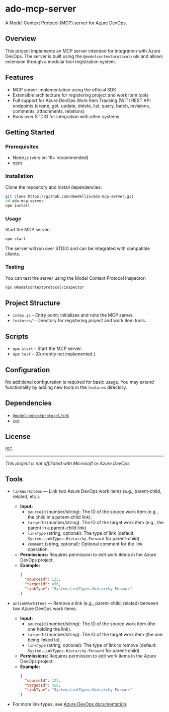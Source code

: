 <!-- filepath: /workspaces/ado-mcp-server/README.md -->
# ado-mcp-server

A Model Context Protocol (MCP) server for Azure DevOps.

## Overview

This project implements an MCP server intended for integration with Azure DevOps. The server is built using the `@modelcontextprotocol/sdk` and allows extension through a modular tool registration system.

## Features

- MCP server implementation using the official SDK
- Extensible architecture for registering project and work item tools
- Full support for Azure DevOps Work Item Tracking (WIT) REST API endpoints (create, get, update, delete, list, query, batch, revisions, comments, attachments, relations)
- Runs over STDIO for integration with other systems

## Getting Started

### Prerequisites

- Node.js (version 16+ recommended)
- npm

### Installation

Clone the repository and install dependencies:

```bash
git clone https://github.com/dmedellin/ado-mcp-server.git
cd ado-mcp-server
npm install
```

### Usage

Start the MCP server:

```bash
npm start
```

The server will run over STDIO and can be integrated with compatible clients.

### Testing

You can test the server using the Model Context Protocol Inspector:

```bash
npx @modelcontextprotocol/inspector
```

## Project Structure

- `index.js` - Entry point; initializes and runs the MCP server.
- `features/` - Directory for registering project and work item tools.

## Scripts

- `npm start` - Start the MCP server.
- `npm test` - (Currently not implemented.)

## Configuration
No additional configuration is required for basic usage. You may extend functionality by adding new tools in the `features` directory.

## Dependencies

- [`@modelcontextprotocol/sdk`](https://www.npmjs.com/package/@modelcontextprotocol/sdk)
- [`zod`](https://www.npmjs.com/package/zod)

## License

ISC

---

*This project is not affiliated with Microsoft or Azure DevOps.*

## Tools

- `linkWorkItems` — Link two Azure DevOps work items (e.g., parent-child, related, etc.).
  - **Input:**
    - `sourceId` (number/string): The ID of the source work item (e.g., the child in a parent-child link).
    - `targetId` (number/string): The ID of the target work item (e.g., the parent in a parent-child link).
    - `linkType` (string, optional): The type of link (default: `System.LinkTypes.Hierarchy-Forward` for parent-child).
    - `comment` (string, optional): Optional comment for the link operation.
  - **Permissions:** Requires permission to edit work items in the Azure DevOps project.
  - **Example:**
    ```json
    {
      "sourceId": 123,
      "targetId": 456,
      "linkType": "System.LinkTypes.Hierarchy-Forward"
    }
    ```

- `unlinkWorkItems` — Remove a link (e.g., parent-child, related) between two Azure DevOps work items.
  - **Input:**
    - `sourceId` (number/string): The ID of the source work item (the one holding the link).
    - `targetId` (number/string): The ID of the target work item (the one being linked to).
    - `linkType` (string, optional): The type of link to remove (default: `System.LinkTypes.Hierarchy-Forward` for parent-child).
  - **Permissions:** Requires permission to edit work items in the Azure DevOps project.
  - **Example:**
    ```json
    {
      "sourceId": 123,
      "targetId": 456,
      "linkType": "System.LinkTypes.Hierarchy-Forward"
    }
    ```

- For more link types, see [Azure DevOps documentation](https://learn.microsoft.com/en-us/azure/devops/boards/queries/link-types-work-items?view=azure-devops).
